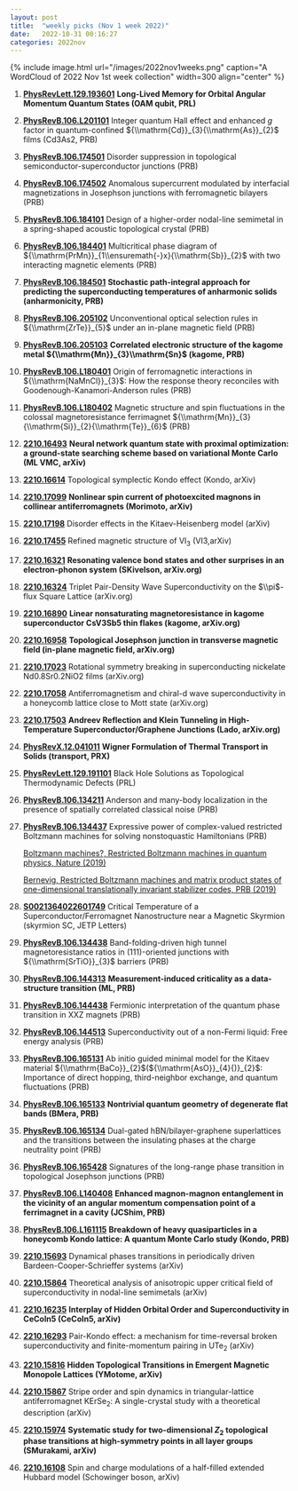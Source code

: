 ```yaml
---
layout: post
title:  "weekly picks (Nov 1 week 2022)"
date:   2022-10-31 00:16:27
categories: 2022nov
---
```


{% include image.html url="/images/2022nov1weeks.png" caption="A WordCloud of 2022 Nov 1st week collection" width=300 align="center" %}


1. **[PhysRevLett.129.193601](https://link.aps.org/doi/10.1103/PhysRevLett.129.193601)** **Long-Lived Memory for Orbital Angular Momentum Quantum States (OAM qubit, PRL)**

1. **[PhysRevB.106.L201101](https://link.aps.org/doi/10.1103/PhysRevB.106.L201101)** Integer quantum Hall effect and enhanced $g$ factor in quantum-confined ${\\mathrm{Cd}}_{3}{\\mathrm{As}}_{2}$ films (Cd3As2, PRB)

1. **[PhysRevB.106.174501](https://link.aps.org/doi/10.1103/PhysRevB.106.174501)** Disorder suppression in topological semiconductor-superconductor junctions (PRB)

1. **[PhysRevB.106.174502](https://link.aps.org/doi/10.1103/PhysRevB.106.174502)** Anomalous supercurrent modulated by interfacial magnetizations in Josephson junctions with ferromagnetic bilayers (PRB)

1. **[PhysRevB.106.184101](https://link.aps.org/doi/10.1103/PhysRevB.106.184101)** Design of a higher-order nodal-line semimetal in a spring-shaped acoustic topological crystal (PRB)

1. **[PhysRevB.106.184401](https://link.aps.org/doi/10.1103/PhysRevB.106.184401)** Multicritical phase diagram of ${\\mathrm{PrMn}}_{1\\ensuremath{-}x}{\\mathrm{Sb}}_{2}$ with two interacting magnetic elements (PRB)

1. **[PhysRevB.106.184501](https://link.aps.org/doi/10.1103/PhysRevB.106.184501)** **Stochastic path-integral approach for predicting the superconducting temperatures of anharmonic solids (anharmonicity, PRB)**

1. **[PhysRevB.106.205102](https://link.aps.org/doi/10.1103/PhysRevB.106.205102)** Unconventional optical selection rules in ${\\mathrm{ZrTe}}_{5}$ under an in-plane magnetic field (PRB)

1. **[PhysRevB.106.205103](https://link.aps.org/doi/10.1103/PhysRevB.106.205103)** **Correlated electronic structure of the kagome metal ${\\mathrm{Mn}}_{3}\\mathrm{Sn}$ (kagome, PRB)**

1. **[PhysRevB.106.L180401](https://link.aps.org/doi/10.1103/PhysRevB.106.L180401)** Origin of ferromagnetic interactions in ${\\mathrm{NaMnCl}}_{3}$: How the response theory reconciles with Goodenough-Kanamori-Anderson rules (PRB)

1. **[PhysRevB.106.L180402](https://link.aps.org/doi/10.1103/PhysRevB.106.L180402)** Magnetic structure and spin fluctuations in the colossal magnetoresistance ferrimagnet ${\\mathrm{Mn}}_{3}{\\mathrm{Si}}_{2}{\\mathrm{Te}}_{6}$ (PRB)



1. **[2210.16493](http://arxiv.org/abs/2210.16493)** **Neural network quantum state with proximal optimization: a ground-state searching scheme based on variational Monte Carlo (ML VMC, arXiv)**

1. **[2210.16614](http://arxiv.org/abs/2210.16614)** Topological symplectic Kondo effect (Kondo, arXiv)

1. **[2210.17099](http://arxiv.org/abs/2210.17099)** **Nonlinear spin current of photoexcited magnons in collinear antiferromagnets (Morimoto, arXiv)**

1. **[2210.17198](http://arxiv.org/abs/2210.17198)** Disorder effects in the Kitaev-Heisenberg model (arXiv)

1. **[2210.17455](http://arxiv.org/abs/2210.17455)** Refined magnetic structure of VI$_3$ (VI3,arXiv)


1. **[2210.16321](http://arxiv.org/abs/2210.16321)** **Resonating valence bond states and other surprises in an electron-phonon system (SKivelson, arXiv.org)**

1. **[2210.16324](http://arxiv.org/abs/2210.16324)** Triplet Pair-Density Wave Superconductivity on the $\\pi$-flux Square Lattice (arXiv.org)

1. **[2210.16890](http://arxiv.org/abs/2210.16890)** **Linear nonsaturating magnetoresistance in kagome superconductor CsV3Sb5 thin flakes (kagome, arXiv.org)**

1. **[2210.16958](http://arxiv.org/abs/2210.16958)** **Topological Josephson junction in transverse magnetic field (in-plane magnetic field, arXiv.org)**

1. **[2210.17023](http://arxiv.org/abs/2210.17023)** Rotational symmetry breaking in superconducting nickelate Nd0.8Sr0.2NiO2 films (arXiv.org)

1. **[2210.17058](http://arxiv.org/abs/2210.17058)** Antiferromagnetism and chiral-d wave superconductivity in a honeycomb lattice close to Mott state (arXiv.org)

1. **[2210.17503](http://arxiv.org/abs/2210.17503)** **Andreev Reflection and Klein Tunneling in High-Temperature Superconductor/Graphene Junctions (Lado, arXiv.org)**



1. **[PhysRevX.12.041011](https://link.aps.org/doi/10.1103/PhysRevX.12.041011)** **Wigner Formulation of Thermal Transport in Solids (transport, PRX)**

1. **[PhysRevLett.129.191101](https://link.aps.org/doi/10.1103/PhysRevLett.129.191101)** Black Hole Solutions as Topological Thermodynamic Defects (PRL)

1. **[PhysRevB.106.134211](https://link.aps.org/doi/10.1103/PhysRevB.106.134211)** Anderson and many-body localization in the presence of spatially correlated classical noise (PRB)

1. **[PhysRevB.106.134437](https://link.aps.org/doi/10.1103/PhysRevB.106.134437)** Expressive power of complex-valued restricted Boltzmann machines for solving nonstoquastic Hamiltonians (PRB)  
   >
   [Boltzmann machines?, Restricted Boltzmann machines in quantum physics, Nature (2019)](https://www.nature.com/articles/s41567-019-0545-1)
   
   >
   [Bernevig, Restricted Boltzmann machines and matrix product states of one-dimensional translationally invariant stabilizer codes, PRB (2019)](https://journals.aps.org/prb/abstract/10.1103/PhysRevB.99.155129)

1. **[S0021364022601749](https://doi.org/10.1134/S0021364022601749)** Critical Temperature of a Superconductor/Ferromagnet Nanostructure near a Magnetic Skyrmion (skyrmion SC, JETP Letters)

1. **[PhysRevB.106.134438](https://link.aps.org/doi/10.1103/PhysRevB.106.134438)** Band-folding-driven high tunnel magnetoresistance ratios in (111)-oriented junctions with ${\\mathrm{SrTiO}}_{3}$ barriers (PRB)

1. **[PhysRevB.106.144313](https://link.aps.org/doi/10.1103/PhysRevB.106.144313)** **Measurement-induced criticality as a data-structure transition (ML, PRB)**

1. **[PhysRevB.106.144438](https://link.aps.org/doi/10.1103/PhysRevB.106.144438)** Fermionic interpretation of the quantum phase transition in XXZ magnets (PRB)

1. **[PhysRevB.106.144513](https://link.aps.org/doi/10.1103/PhysRevB.106.144513)** Superconductivity out of a non-Fermi liquid: Free energy analysis (PRB)

1. **[PhysRevB.106.165131](https://link.aps.org/doi/10.1103/PhysRevB.106.165131)** Ab initio guided minimal model for the Kitaev material ${\\mathrm{BaCo}}_{2}$(${\\mathrm{AsO}}_{4}{)}_{2}$: Importance of direct hopping, third-neighbor exchange, and quantum fluctuations (PRB)

1. **[PhysRevB.106.165133](https://link.aps.org/doi/10.1103/PhysRevB.106.165133)** **Nontrivial quantum geometry of degenerate flat bands (BMera, PRB)**

1. **[PhysRevB.106.165134](https://link.aps.org/doi/10.1103/PhysRevB.106.165134)** Dual-gated hBN/bilayer-graphene superlattices and the transitions between the insulating phases at the charge neutrality point (PRB)

1. **[PhysRevB.106.165428](https://link.aps.org/doi/10.1103/PhysRevB.106.165428)** Signatures of the long-range phase transition in topological Josephson junctions (PRB)

1. **[PhysRevB.106.L140408](https://link.aps.org/doi/10.1103/PhysRevB.106.L140408)** **Enhanced magnon-magnon entanglement in the vicinity of an angular momentum compensation point of a ferrimagnet in a cavity (JCShim, PRB)**

1. **[PhysRevB.106.L161115](https://link.aps.org/doi/10.1103/PhysRevB.106.L161115)** **Breakdown of heavy quasiparticles in a honeycomb Kondo lattice: A quantum Monte Carlo study (Kondo, PRB)**



1. **[2210.15693](http://arxiv.org/abs/2210.15693)** Dynamical phases transitions in periodically driven Bardeen-Cooper-Schrieffer systems (arXiv)

1. **[2210.15864](http://arxiv.org/abs/2210.15864)** Theoretical analysis of anisotropic upper critical field of superconductivity in nodal-line semimetals (arXiv)

1. **[2210.16235](http://arxiv.org/abs/2210.16235)** **Interplay of Hidden Orbital Order and Superconductivity in CeCoIn5 (CeCoIn5, arXiv)**

1. **[2210.16293](http://arxiv.org/abs/2210.16293)** Pair-Kondo effect: a mechanism for time-reversal broken superconductivity and finite-momentum pairing in UTe$_2$ (arXiv)

1. **[2210.15816](http://arxiv.org/abs/2210.15816)** **Hidden Topological Transitions in Emergent Magnetic Monopole Lattices (YMotome, arXiv)**

1. **[2210.15867](http://arxiv.org/abs/2210.15867)** Stripe order and spin dynamics in triangular-lattice antiferromagnet KErSe$_{2}$: A single-crystal study with a theoretical description (arXiv)

1. **[2210.15974](http://arxiv.org/abs/2210.15974)** **Systematic study for two-dimensional $Z_2$ topological phase transitions at high-symmetry points in all layer groups (SMurakami, arXiv)**

1. **[2210.16108](http://arxiv.org/abs/2210.16108)** Spin and charge modulations of a half-filled extended Hubbard model (Schowinger boson, arXiv)





